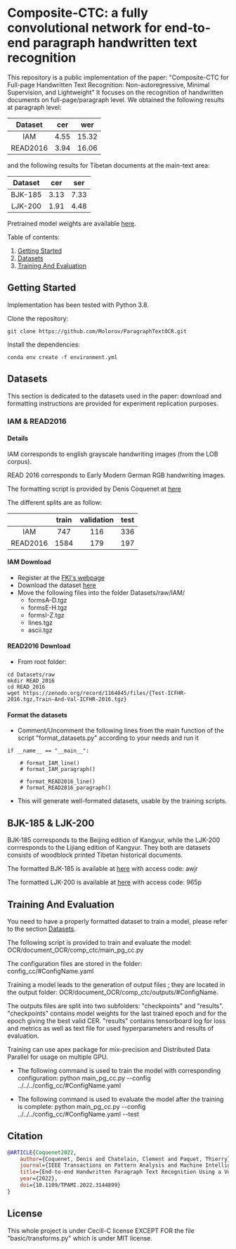 # Composite-CTC: a fully convolutional network for end-to-end paragraph handwritten text recognition
This repository is a public implementation of the paper: "Composite-CTC for Full-page Handwritten Text Recognition: Non-autoregressive, Minimal Supervision, and Lightweight"
It focuses on the recognition of handwritten documents on full-page/paragraph level.
We obtained the following results at paragraph level:

|  Dataset  |  cer |  wer  |
|:------------:|:----:|:-----:|
|      IAM     | 4.55 | 15.32 |
|   READ2016   | 3.94 | 16.06 |

and the following results for Tibetan documents at the main-text area:

|  Dataset  |  cer |  ser  |
|:------------:|:----:|:-----:|
|  BJK-185     | 3.13 | 7.33 |
|  LJK-200     | 1.91 | 4.48 |

Pretrained model weights are available [here](https://zenodo.org/records/16956903).

Table of contents:
1. [Getting Started](#Getting-Started)
2. [Datasets](#Datasets)
3. [Training And Evaluation](#Training-and-evaluation)

## Getting Started
Implementation has been tested with Python 3.8.

Clone the repository:

```
git clone https://github.com/Molorov/ParagraphTextOCR.git
```

Install the dependencies:

```
conda env create -f environment.yml
```


## Datasets
This section is dedicated to the datasets used in the paper: download and formatting instructions are provided 
for experiment replication purposes.

### IAM & READ2016

#### Details

IAM corresponds to english grayscale handwriting images (from the LOB corpus).

READ 2016 corresponds to Early Modern German RGB handwriting images.

The formatting script is provided by Denis Coquenet at [here](https://github.com/FactoDeepLearning/VerticalAttentionOCR)

The different splits are as follow:

|           | train | validation |  test |
|:---------:|:-----:|:----------:|:-----:|
|   IAM     |  747  |     116    |  336  |
| READ2016  |  1584 |     179    | 197   |

#### IAM Download


- Register at the [FKI's webpage](https://fki.tic.heia-fr.ch/databases/iam-handwriting-database)
- Download the dataset [here](https://fki.tic.heia-fr.ch/databases/download-the-iam-handwriting-database) 
- Move the following files into the folder Datasets/raw/IAM/
    - formsA-D.tgz
    - formsE-H.tgz
    - formsI-Z.tgz
    - lines.tgz
    - ascii.tgz


#### READ2016 Download

- From root folder:

```
cd Datasets/raw
mkdir READ_2016
cd READ_2016
wget https://zenodo.org/record/1164045/files/{Test-ICFHR-2016.tgz,Train-And-Val-ICFHR-2016.tgz}
```


#### Format the datasets

- Comment/Uncomment the following lines from the main function of the script "format_datasets.py" according to your needs and run it

```
if __name__ == "__main__":

    # format_IAM_line()
    # format_IAM_paragraph()

    # format_READ2016_line()
    # format_READ2016_paragraph()
```

- This will generate well-formated datasets, usable by the training scripts.

## BJK-185 & LJK-200

BJK-185 corresponds to the Beijing edition of Kangyur, while the LJK-200 corrresponds to the Lijiang edition of Kangyur. They both are
datasets consists of woodblock printed Tibetan historical documents.

The formatted BJK-185 is available at [here](https://pan.baidu.com/s/1X_scsIvnpzV00_DRnYFGcg?pwd=awjr) with access code: awjr

The formatted LJK-200 is available at [here](https://pan.baidu.com/s/1nG6u3yTrJADcwWvtnWp6Jw?pwd=965p) with access code: 965p


## Training And Evaluation
You need to have a properly formatted dataset to train a model, please refer to the section [Datasets](#Datasets). 

The following script is provided to train and evaluate the model: 
OCR/document_OCR/comp_ctc/main_pg_cc.py

The configuration files are stored in the folder: 
config_cc/#ConfigName.yaml

Training a model leads to the generation of output files ; they are located in the output folder:
OCR/document_OCR/comp_ctc/outputs/#ConfigName.

The outputs files are split into two subfolders: "checkpoints" and "results". "checkpoints" contains model weights for the last trained epoch and for the epoch giving the best valid CER.
"results" contains tensorboard log for loss and metrics as well as text file for used hyperparameters and results of evaluation.

Training can use apex package for mix-precision and Distributed Data Parallel for usage on multiple GPU.

- The following command is used to train the model with corresponding configuration:
  python main_pg_cc.py --config ../../../config_cc/#ConfigName.yaml

- The following command is used to evaluate the model after the training is complete:
  python main_pg_cc.py --config ../../../config_cc/#ConfigName.yaml --test
 

## Citation

```bibtex
@ARTICLE{Coquenet2022,
    author={Coquenet, Denis and Chatelain, Clement and Paquet, Thierry},
    journal={IEEE Transactions on Pattern Analysis and Machine Intelligence},
    title={End-to-end Handwritten Paragraph Text Recognition Using a Vertical Attention Network},
    year={2022},
    doi={10.1109/TPAMI.2022.3144899}
}
```

## License

This whole project is under Cecill-C license EXCEPT FOR the file "basic/transforms.py" which is under MIT license.
